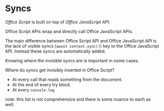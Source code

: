 # Syncs

_Office Script_ is built on top of _Office JavaScript API_.

Office Script APIs wrap and directly call Office JavaScript APIs.

The main difference between Office Script API and Office JavaScript API is the lack of visible syncs (`await context.sync()`) key to the Office JavaScript API. Instead these syncs are automatically added.

Knowing where the invisible syncs are is important in some cases.

Where do syncs get invisibly inserted in Office Script?

- At every call that reads something from the document.
- At the end of every try block.
- At every `console.log`

note: this list is not comprehensive and there is some nuance to each as well.
